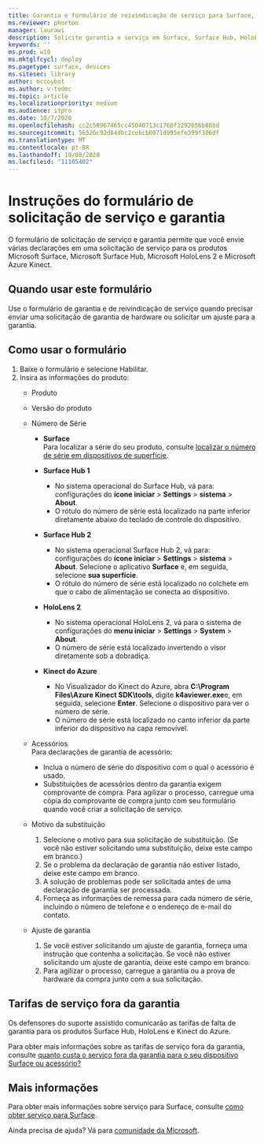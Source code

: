 ```yaml
---
title: Garantia e formulário de reivindicação de serviço para Surface, Surface Hub, HoloLens 2 e Azure Kinect
ms.reviewer: phorton
manager: laurawi
description: Solicite garantia e serviço em Surface, Surface Hub, HoloLens 2 e Kinect do Azure.
keywords: ''
ms.prod: w10
ms.mktglfcycl: deploy
ms.pagetype: surface, devices
ms.sitesec: library
author: mccoybot
ms.author: v-todmc
ms.topic: article
ms.localizationpriority: medium
ms.audience: itpro
ms.date: 10/7/2020
ms.openlocfilehash: cc2c56967465cc45040713c1768f3292656b88bd
ms.sourcegitcommit: 56526c92d84dbc2cebcb8071d995efe399f306df
ms.translationtype: MT
ms.contentlocale: pt-BR
ms.lasthandoff: 10/08/2020
ms.locfileid: "11105402"
---
```

# Instruções do formulário de solicitação de serviço e garantia

O formulário de solicitação de serviço e garantia permite que você envie várias declarações em uma solicitação de serviço para os produtos Microsoft Surface, Microsoft Surface Hub, Microsoft HoloLens 2 e Microsoft Azure Kinect.

##  <a name="when-to-use-this-form"></a>Quando usar este formulário

Use o formulário de garantia e de reivindicação de serviço quando precisar enviar uma solicitação de garantia de hardware ou solicitar um ajuste para a garantia.  

##  <a name="how-to-use-the-form"></a>Como usar o formulário

1.  Baixe o formulário e selecione Habilitar.
2.  Insira as informações do produto:
    - Produto
    - Versão do produto
    - Número de Série 
        - **Surface**<br/>
           Para localizar a série do seu produto, consulte [localizar o número de série em dispositivos de superfície](https://support.microsoft.com/help/4036293/surface-find-the-serial-number-on-surface).

       - **Surface Hub 1**
         - No sistema operacional do Surface Hub, vá para: configurações do **ícone iniciar**  >  **Settings**  >  **sistema**  >  **About**. 
         - O rótulo do número de série está localizado na parte inferior diretamente abaixo do teclado de controle do dispositivo. 

       - **Surface Hub 2**
         - No sistema operacional Surface Hub 2, vá para: configurações do **ícone iniciar**  >  **Settings**  >  **sistema**  >  **About**. Selecione o aplicativo **Surface** e, em seguida, selecione **sua superfície**.
         - O rótulo do número de série está localizado no colchete em que o cabo de alimentação se conecta ao dispositivo.
       - **HoloLens 2**
         - No sistema operacional HoloLens 2, vá para o sistema de configurações do **menu iniciar**  >  **Settings**  >  **System**  >  **About**.
         - O número de série está localizado invertendo o visor diretamente sob a dobradiça.
       - **Kinect do Azure**
         - No Visualizador do Kinect do Azure, abra **C:\Program Files\Azure Kinect SDK\tools**, digite **k4aviewer.exe**e, em seguida, selecione **Enter**. Selecione o dispositivo para ver o número de série. 
         - O número de série está localizado no canto inferior da parte inferior do dispositivo na capa removível.

    - Acessórios<br/>
        Para declarações de garantia de acessório:
        - Inclua o número de série do dispositivo com o qual o acessório é usado.
        - Substituições de acessórios dentro da garantia exigem comprovante de compra. Para agilizar o processo, carregue uma cópia do comprovante de compra junto com seu formulário quando você criar a solicitação de serviço. 
    - Motivo da substituição
    
        1. Selecione o motivo para sua solicitação de substituição. (Se você não estiver solicitando uma substituição, deixe este campo em branco.)
        1. Se o problema da declaração de garantia não estiver listado, deixe este campo em branco. 
        1. A solução de problemas pode ser solicitada antes de uma declaração de garantia ser processada.
        1. Forneça as informações de remessa para cada número de série, incluindo o número de telefone e o endereço de e-mail do contato.
    - Ajuste de garantia
        1. Se você estiver solicitando um ajuste de garantia, forneça uma instrução que contenha a solicitação. Se você não estiver solicitando um ajuste de garantia, deixe este campo em branco.
        2. Para agilizar o processo, carregue a garantia ou a prova de hardware da compra junto com a sua solicitação.

##  <a name="out-of-warranty-service-fees"></a>Tarifas de serviço fora da garantia

Os defensores do suporte assistido comunicarão as tarifas de falta de garantia para os produtos Surface Hub, HoloLens e Kinect do Azure.

Para obter mais informações sobre as tarifas de serviço fora da garantia, consulte [quanto custa o serviço fora da garantia para o seu dispositivo Surface ou acessório?](https://support.microsoft.com/help/4563717)

##  <a name="more-information"></a>Mais informações

Para obter mais informações sobre serviço para Surface, consulte [como obter serviço para Surface](https://support.microsoft.com/help/4023527/surface-how-to-get-service-for-surface).


Ainda precisa de ajuda? Vá para [comunidade da Microsoft](https://answers.microsoft.com/).